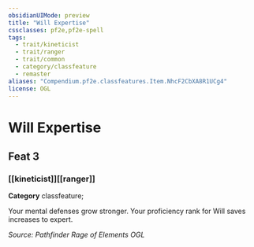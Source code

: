 ```yaml
---
obsidianUIMode: preview
title: "Will Expertise"
cssclasses: pf2e,pf2e-spell
tags:
  - trait/kineticist
  - trait/ranger
  - trait/common
  - category/classfeature
  - remaster
aliases: "Compendium.pf2e.classfeatures.Item.NhcF2CbXA8R1UCg4"
license: OGL
---
```

# Will Expertise
## Feat 3
### [[kineticist]][[ranger]]

**Category** classfeature; 




Your mental defenses grow stronger. Your proficiency rank for Will saves increases to expert.

*Source: Pathfinder Rage of Elements*
*OGL*
